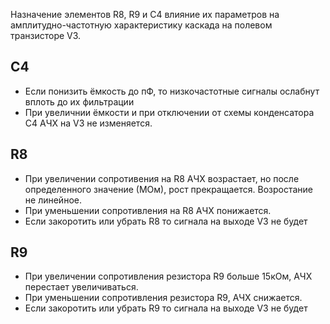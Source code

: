 Назначение элементов R8, R9 и С4 влияние их параметров на амплитудно-частотную характеристику каскада на полевом транзисторе V3.

## C4
- Если понизить ёмкость до пФ, то низкочастотные сигналы ослабнут вплоть до их фильтрации 
- При увеличнии ёмкости и при отключении от схемы конденсатора C4 АЧХ на V3 не изменяется.

## R8
- При увеличении сопротивения на R8 АЧХ возрастает, но после определенного значение (МОм), рост прекращается. Возростание не линейное.
- При уменьшении сопротивления на R8 АЧХ понижается.
- Если закоротить или убрать R8 то сигнала на выходе V3 не будет

## R9 
- При увеличении сопротивления резистора R9 больше 15кОм, АЧХ перестает увеличиваться.
- При уменьшении сопротивления резистора R9, АЧХ снижается.
- Если закоротить или убрать R9 то сигнала на выходе V3 не будет